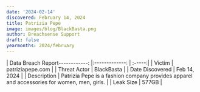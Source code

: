 ```yaml
---
date: '2024-02-14'
discovered: February 14, 2024
title: Patrizia Pepe
image: images/blog/BlackBasta.png
author: Breachsense Support
draft: false
yearmonths: 2024/february
---
```


| Data Breach Report------------:     |:-------------:    | :-----:|
| Victim      | patriziapepe.com      | 
| Threat Actor      | BlackBasta      | 
| Date Discovered      | Feb 14, 2024      | 
| Description      | Patrizia Pepe is a fashion company provides apparel and accessories for women, men, girls.      | 
| Leak Size      | 577GB      | 

